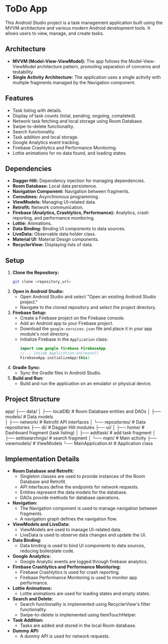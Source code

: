 # ToDo App

This Android Studio project is a task management application built using the MVVM architecture and various modern Android development tools. It allows users to view, manage, and create tasks.

## Architecture

* **MVVM (Model-View-ViewModel):** The app follows the Model-View-ViewModel architecture pattern, promoting separation of concerns and testability.
* **Single Activity Architecture:** The application uses a single activity with multiple fragments managed by the Navigation component.

## Features

* Task listing with details.
* Display of task counts (total, pending, ongoing, completed).
* Network task fetching and local storage using Room Database.
* Swipe-to-delete functionality.
* Search functionality.
* Task addition and local storage.
* Google Analytics event tracking.
* Firebase Crashlytics and Performance Monitoring.
* Lottie animations for no data found, and loading states.

## Dependencies

* **Dagger Hilt:** Dependency injection for managing dependencies.
* **Room Database:** Local data persistence.
* **Navigation Component:** Navigation between fragments.
* **Coroutines:** Asynchronous programming.
* **ViewModels:** Managing UI-related data.
* **Retrofit:** Network communication.
* **Firebase (Analytics, Crashlytics, Performance):** Analytics, crash reporting, and performance monitoring.
* **Lottie:** Animations.
* **Data Binding:** Binding UI components to data sources.
* **LiveData:** Observable data holder class.
* **Material UI:** Material Design components.
* **RecyclerView:** Displaying lists of data.

## Setup

1.  **Clone the Repository:**
    ```bash
    git clone <repository_url>
    ```
2.  **Open in Android Studio:**
    * Open Android Studio and select "Open an existing Android Studio project."
    * Navigate to the cloned repository and select the project directory.
3.  **Firebase Setup:**
    * Create a Firebase project on the Firebase console.
    * Add an Android app to your Firebase project.
    * Download the `google-services.json` file and place it in your app module's root directory.
    * Initialize Firebase in the `Application` class:
        ```kotlin
        import com.google.firebase.FirebaseApp
        //... inside Application.onCreate()
        FirebaseApp.initializeApp(this)
        ```
4.  **Gradle Sync:**
    * Sync the Gradle files in Android Studio.
5.  **Build and Run:**
    * Build and run the application on an emulator or physical device.

## Project Structure

app/
├── data/
│   ├── localDB/          # Room Database entities and DAOs
│   ├── models/       # Data models     
│   ├── network/      # Retrofit API interfaces
│   └── repositories/ # Data repositories
├── di/             # Dagger Hilt modules
├── ui/
│   ├── home/    # Dashboard fragment (task listing)
│   ├── addtask/     # add task fragment
│   ├── settisearchngs/    # search fragment
│   └── main/         # Main activity
├── viewmodels/     # ViewModels
└── MainApplication.kt # Application class


## Implementation Details

* **Room Database and Retrofit:**
    * Singleton classes are used to provide instances of the Room Database and Retrofit.
    * API interfaces define the endpoints for network requests.
    * Entities represent the data models for the database.
    * DAOs provide methods for database operations.
* **Navigation:**
    * The Navigation component is used to manage navigation between fragments.
    * A navigation graph defines the navigation flow.
* **ViewModels and LiveData:**
    * ViewModels are used to manage UI-related data.
    * LiveData is used to observe data changes and update the UI.
* **Data Binding:**
    * Data binding is used to bind UI components to data sources, reducing boilerplate code.
* **Google Analytics:**
    * Google Analytic events are logged through firebase analytics.
* **Firebase Crashlytics and Performance Monitoring:**
    * Firebase Crashlytics is used for crash reporting.
    * Firebase Performance Monitoring is used to monitor app performance.
* **Lottie Animations:**
    * Lottie animations are used for loading states and empty states.
* **Search and Delete:**
    * Search functionality is implemented using RecyclerView's filter functionality.
    * Swipe-to-delete is implemented using ItemTouchHelper.
* **Task Addition:**
    * Tasks are added and stored in the local Room database.
* **Dummy API:**
    * A dummy API is used for network requests.

